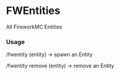# FWEntities
All FireworkMC Entities

### Usage

/fwentity (entity) -> spawn an Entity

/fwentity remove (entity) -> remove an Entity


